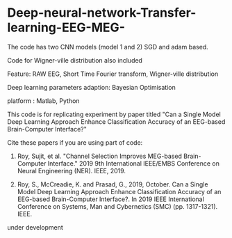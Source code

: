 # Deep-neural-network-Transfer-learning-EEG-MEG-

The code has two CNN models  (model 1 and 2) SGD and adam based.

Code for Wigner-ville distribution also included


Feature: RAW EEG, Short Time Fourier transform, Wigner-ville distribution


Deep learning parameters adaption: Bayesian Optimisation

platform : Matlab, Python

This code is for replicating experiment by paper titled "Can a Single Model Deep Learning Approach Enhance Classification Accuracy of an EEG-based Brain-Computer Interface?"

Cite these papers if you are using part of code:
1. Roy, Sujit, et al. "Channel Selection Improves MEG-based Brain-Computer Interface." 2019 9th International IEEE/EMBS Conference on Neural Engineering (NER). IEEE, 2019.

2. Roy, S., McCreadie, K. and Prasad, G., 2019, October. Can a Single Model Deep Learning Approach Enhance Classification Accuracy of an EEG-based Brain-Computer Interface?. In 2019 IEEE International Conference on Systems, Man and Cybernetics (SMC) (pp. 1317-1321). IEEE.

under development
